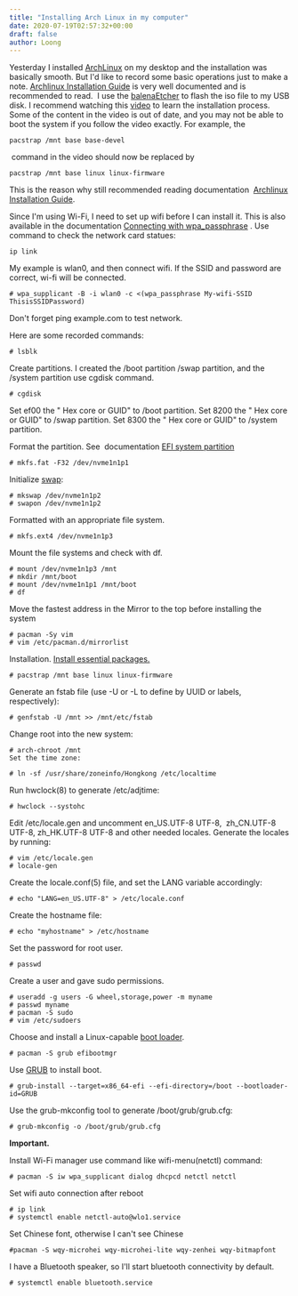 ```yaml
---
title: "Installing Arch Linux in my computer"
date: 2020-07-19T02:57:32+00:00
draft: false 
author: Loong
---
```


[//]: # ( UUID: c7ee4ab9-9e4c-478b-81bb-8cbf354709e3 )
[//]: # ( Title: Installing Arch Linux in my computer )
[//]: # ( Created: 2020-07-19T02:57:32+00:00 )

Yesterday I installed [ArchLinux](https://www.archlinux.org/) on my desktop and the installation was basically smooth. But I'd like to record some basic operations just to make a note. [Archlinux Installation Guide](https://wiki.archlinux.org/index.php/installation_guide) is very well documented and is recommended to read.  I use the [balenaEtcher](https://www.balena.io/etcher/ ) to flash the iso file to my USB disk. I recommend watching this [video](https://youtu.be/NchV5UphQeQ) to learn the installation process. Some of the content in the video is out of date, and you may not be able to boot the system if you follow the video exactly. For example, the

```
pacstrap /mnt base base-devel
```

 command in the video should now be replaced by

```
pacstrap /mnt base linux linux-firmware
```

This is the reason why still recommended reading documentation  [Archlinux Installation Guide](https://wiki.archlinux.org/index.php/installation_guide).

Since I'm using Wi-Fi, I need to set up wifi before I can install it. This is also available in the documentation [Connecting with wpa\_passphrase](https://wiki.archlinux.org/index.php/Wpa_supplicant#Connecting_with_wpa_passphrase) . Use command to check the network card statues:

```
ip link
```

My example is wlan0, and then connect wifi. If the SSID and password are correct, wi-fi will be connected.

```
# wpa_supplicant -B -i wlan0 -c <(wpa_passphrase My-wifi-SSID ThisisSSIDPassword)
```

Don't forget ping example.com to test network.

Here are some recorded commands:

```
# lsblk

```

Create partitions. I created the /boot partition /swap partition, and the /system partition use cgdisk command.

```
# cgdisk

```

Set ef00 the " Hex core or GUID" to /boot partition. Set 8200 the " Hex core or GUID" to /swap partition. Set 8300 the " Hex core or GUID" to /system partition.

Format the partition. See  documentation [EFI system partition](https://wiki.archlinux.org/index.php/EFI_system_partition#Format_the_partition)

```
# mkfs.fat -F32 /dev/nvme1n1p1
```

Initialize [swap](https://wiki.archlinux.org/index.php/Swap):

```
# mkswap /dev/nvme1n1p2
# swapon /dev/nvme1n1p2
```

Formatted with an appropriate file system.

```
# mkfs.ext4 /dev/nvme1n1p3
```

Mount the file systems and check with df.

```
# mount /dev/nvme1n1p3 /mnt
# mkdir /mnt/boot
# mount /dev/nvme1n1p1 /mnt/boot
# df

```

Move the fastest address in the Mirror to the top before installing the system

```
# pacman -Sy vim
# vim /etc/pacman.d/mirrorlist
```

Installation. [Install essential packages.](https://wiki.archlinux.org/index.php/installation_guide#Install_essential_packages)

```
# pacstrap /mnt base linux linux-firmware
```

Generate an fstab file (use -U or -L to define by UUID or labels, respectively):

```
# genfstab -U /mnt >> /mnt/etc/fstab
```

Change root into the new system:

```
# arch-chroot /mnt
Set the time zone:
```

```
# ln -sf /usr/share/zoneinfo/Hongkong /etc/localtime

```

Run hwclock(8) to generate /etc/adjtime:

```
# hwclock --systohc

```

Edit /etc/locale.gen and uncomment en\_US.UTF-8 UTF-8,  zh\_CN.UTF-8 UTF-8, zh\_HK.UTF-8 UTF-8 and other needed locales. Generate the locales by running:

```
# vim /etc/locale.gen
# locale-gen
```

Create the locale.conf(5) file, and set the LANG variable accordingly:

```
# echo "LANG=en_US.UTF-8" > /etc/locale.conf
```

Create the hostname file:

```
# echo "myhostname" > /etc/hostname
```

Set the password for root user.

```
# passwd
```

Create a user and gave sudo permissions.

```
# useradd -g users -G wheel,storage,power -m myname
# passwd myname
# pacman -S sudo
# vim /etc/sudoers
```

Choose and install a Linux-capable [boot loader](https://wiki.archlinux.org/index.php/Arch_boot_process#Boot_loader).

```
# pacman -S grub efibootmgr
```

Use [GRUB](https://wiki.archlinux.org/index.php/GRUB) to install boot.

```
# grub-install --target=x86_64-efi --efi-directory=/boot --bootloader-id=GRUB
```

Use the grub-mkconfig tool to generate /boot/grub/grub.cfg:

```
# grub-mkconfig -o /boot/grub/grub.cfg
```

**Important.**

Install Wi-Fi manager use command like wifi-menu(netctl) command:

```
# pacman -S iw wpa_supplicant dialog dhcpcd netctl netctl

```

Set wifi auto connection after reboot

```
# ip link
# systemctl enable netctl-auto@wlo1.service
```

Set Chinese font, otherwise I can't see Chinese

```
#pacman -S wqy-microhei wqy-microhei-lite wqy-zenhei wqy-bitmapfont
```

I have a Bluetooth speaker, so I'll start bluetooth connectivity by default.

```
# systemctl enable bluetooth.service
```